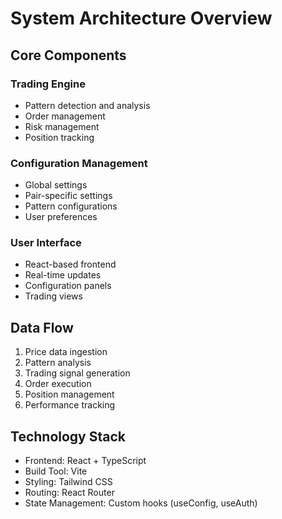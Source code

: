 # System Architecture Overview

## Core Components

### Trading Engine
- Pattern detection and analysis
- Order management
- Risk management
- Position tracking

### Configuration Management
- Global settings
- Pair-specific settings
- Pattern configurations
- User preferences

### User Interface
- React-based frontend
- Real-time updates
- Configuration panels
- Trading views

## Data Flow

1. Price data ingestion
2. Pattern analysis
3. Trading signal generation
4. Order execution
5. Position management
6. Performance tracking

## Technology Stack

- Frontend: React + TypeScript
- Build Tool: Vite
- Styling: Tailwind CSS
- Routing: React Router
- State Management: Custom hooks (useConfig, useAuth) 
